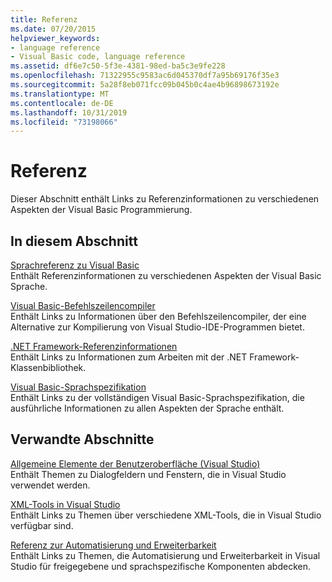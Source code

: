```yaml
---
title: Referenz
ms.date: 07/20/2015
helpviewer_keywords:
- language reference
- Visual Basic code, language reference
ms.assetid: df6e7c50-5f3e-4381-98ed-ba5c3e9fe228
ms.openlocfilehash: 71322955c9583ac6d045370df7a95b69176f35e3
ms.sourcegitcommit: 5a28f8eb071fcc09b045b0c4ae4b96898673192e
ms.translationtype: MT
ms.contentlocale: de-DE
ms.lasthandoff: 10/31/2019
ms.locfileid: "73198066"
---
```

# <a name="reference-visual-basic"></a>Referenz
Dieser Abschnitt enthält Links zu Referenzinformationen zu verschiedenen Aspekten der Visual Basic Programmierung.  
  
## <a name="in-this-section"></a>In diesem Abschnitt  
 [Sprachreferenz zu Visual Basic](../../visual-basic/language-reference/index.md)  
 Enthält Referenzinformationen zu verschiedenen Aspekten der Visual Basic Sprache.  
  
 [Visual Basic-Befehlszeilencompiler](../../visual-basic/reference/command-line-compiler/index.md)  
 Enthält Links zu Informationen über den Befehlszeilencompiler, der eine Alternative zur Kompilierung von Visual Studio-IDE-Programmen bietet.  
  
 [.NET Framework-Referenzinformationen](../../visual-basic/reference/net-framework-reference-information.md)  
 Enthält Links zu Informationen zum Arbeiten mit der .NET Framework-Klassenbibliothek.  
  
 [Visual Basic-Sprachspezifikation](../../visual-basic/reference/language-specification/index.md)  
 Enthält Links zu der vollständigen Visual Basic-Sprachspezifikation, die ausführliche Informationen zu allen Aspekten der Sprache enthält.  
  
## <a name="related-sections"></a>Verwandte Abschnitte  
 [Allgemeine Elemente der Benutzeroberfläche (Visual Studio)](/visualstudio/ide/reference/general-user-interface-elements-visual-studio)  
 Enthält Themen zu Dialogfeldern und Fenstern, die in Visual Studio verwendet werden.  
  
 [XML-Tools in Visual Studio](/visualstudio/xml-tools/xml-tools-in-visual-studio)  
 Enthält Links zu Themen über verschiedene XML-Tools, die in Visual Studio verfügbar sind.  
  
 [Referenz zur Automatisierung und Erweiterbarkeit](/visualstudio/extensibility/extensibility-in-visual-studio?view=vs-2015)  
 Enthält Links zu Themen, die Automatisierung und Erweiterbarkeit in Visual Studio für freigegebene und sprachspezifische Komponenten abdecken.
